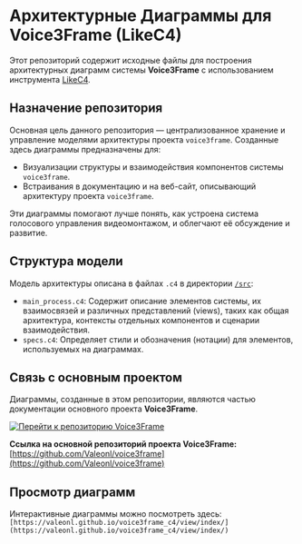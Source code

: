 # Архитектурные Диаграммы для Voice3Frame (LikeC4)

Этот репозиторий содержит исходные файлы для построения архитектурных диаграмм системы **Voice3Frame** с использованием инструмента [LikeC4](https://likec4.dev/).

## Назначение репозитория

Основная цель данного репозитория — централизованное хранение и управление моделями архитектуры проекта `voice3frame`. Созданные здесь диаграммы предназначены для:

*   Визуализации структуры и взаимодействия компонентов системы `voice3frame`.
*   Встраивания в документацию и на веб-сайт, описывающий архитектуру проекта `voice3frame`.

Эти диаграммы помогают лучше понять, как устроена система голосового управления видеомонтажом, и облегчают её обсуждение и развитие.

## Структура модели

Модель архитектуры описана в файлах `.c4` в директории [`/src`](./src/):

*   `main_process.c4`: Содержит описание элементов системы, их взаимосвязей и различных представлений (views), таких как общая архитектура, контексты отдельных компонентов и сценарии взаимодействия.
*   `specs.c4`: Определяет стили и обозначения (нотации) для элементов, используемых на диаграммах.

## Связь с основным проектом

Диаграммы, созданные в этом репозитории, являются частью документации основного проекта **Voice3Frame**.

[![Перейти к репозиторию Voice3Frame](https://img.shields.io/badge/GitHub-Voice3Frame_Проект-blue?style=for-the-badge&logo=github)](https://github.com/Valeonl/voice3frame)

**Ссылка на основной репозиторий проекта Voice3Frame:**  
[https://github.com/Valeonl/voice3frame](https://github.com/Valeonl/voice3frame)

## Просмотр диаграмм
Интерактивные диаграммы можно посмотреть здесь: `[https://valeonl.github.io/voice3frame_c4/view/index/](https://valeonl.github.io/voice3frame_c4/view/index/)`